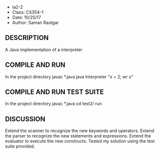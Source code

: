 * ia2-2
* Class: CS354-1 
* Date: 10/25/17
* Author: Saman Rastgar

## DESCRIPTION
A Java implementation of a interpreter

## COMPILE AND RUN 
In the project directory
javac *.java
java Interpreter "x = 2; wr x"

## COMPILE AND RUN TEST SUITE
In the project directory
javac *.java
cd test2/
run

## DISCUSSION
Extend the scanner to recognize the new keywords and operators.
Extend the parser to recognize the new statements and expressions.
Extend the evaluator to execute the new constructs. Tested my solution
using the test suite provided.
